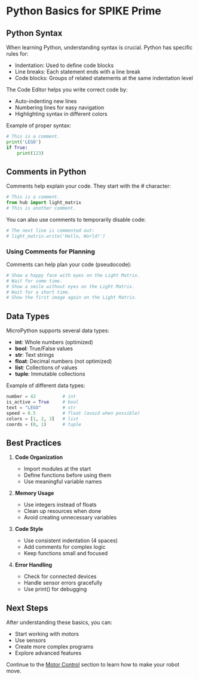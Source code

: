 # Python Basics for SPIKE Prime

## Python Syntax

When learning Python, understanding syntax is crucial. Python has specific rules for:

- Indentation: Used to define code blocks
- Line breaks: Each statement ends with a line break
- Code blocks: Groups of related statements at the same indentation level

The Code Editor helps you write correct code by:
- Auto-indenting new lines
- Numbering lines for easy navigation
- Highlighting syntax in different colors

Example of proper syntax:
```python
# This is a comment.
print('LEGO')
if True:
    print(123)
```

## Comments in Python

Comments help explain your code. They start with the # character:

```python
# This is a comment.
from hub import light_matrix
# This is another comment.
```

You can also use comments to temporarily disable code:
```python
# The next line is commented out:
# light_matrix.write('Hello, World!')
```

### Using Comments for Planning

Comments can help plan your code (pseudocode):
```python
# Show a happy face with eyes on the Light Matrix.
# Wait for some time.
# Show a smile without eyes on the Light Matrix.
# Wait for a short time.
# Show the first image again on the Light Matrix.
```

## Data Types

MicroPython supports several data types:

- **int**: Whole numbers (optimized)
- **bool**: True/False values
- **str**: Text strings
- **float**: Decimal numbers (not optimized)
- **list**: Collections of values
- **tuple**: Immutable collections

Example of different data types:
```python
number = 42          # int
is_active = True     # bool
text = "LEGO"        # str
speed = 0.5          # float (avoid when possible)
colors = [1, 2, 3]   # list
coords = (0, 1)      # tuple
```

## Best Practices

1. **Code Organization**
   - Import modules at the start
   - Define functions before using them
   - Use meaningful variable names

2. **Memory Usage**
   - Use integers instead of floats
   - Clean up resources when done
   - Avoid creating unnecessary variables

3. **Code Style**
   - Use consistent indentation (4 spaces)
   - Add comments for complex logic
   - Keep functions small and focused

4. **Error Handling**
   - Check for connected devices
   - Handle sensor errors gracefully
   - Use print() for debugging

## Next Steps

After understanding these basics, you can:
- Start working with motors
- Use sensors
- Create more complex programs
- Explore advanced features

Continue to the [Motor Control](03_motor_control.md) section to learn how to make your robot move. 